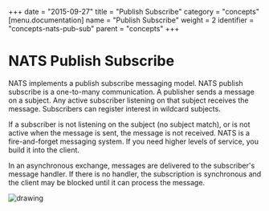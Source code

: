 +++
date = "2015-09-27"
title = "Publish Subscribe"
category = "concepts"
[menu.documentation]
  name = "Publish Subscribe"
  weight = 2
  identifier = "concepts-nats-pub-sub"
  parent = "concepts"
+++

# NATS Publish Subscribe

NATS implements a publish subscribe messaging model. NATS publish subscribe is a one-to-many communication. A publisher sends a message on a subject. Any active subscriber listening on that subject receives the message. Subscribers can register interest in wildcard subjects.

If a subscriber is not listening on the subject (no subject match), or is not active when the message is sent, the message is not received. NATS is a fire-and-forget messaging system. If you need higher levels of service, you build it into the client.

In an asynchronous exchange, messages are delivered to the subscriber's message handler. If there is no handler, the subscription is synchronous and the client may be blocked until it can process the message.

![drawing](/img/documentation/nats-pub-sub.png)
